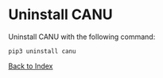 
# Uninstall CANU

Uninstall CANU with the following command: 

```
pip3 uninstall canu
```

[Back to Index](index_aruba.md)
